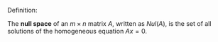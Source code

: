 Definition:

The **null space** of an $m\times n$﻿ matrix $A$﻿, written as $Nul(A)$﻿, is the set of all solutions of the homogeneous equation $Ax=0$﻿.